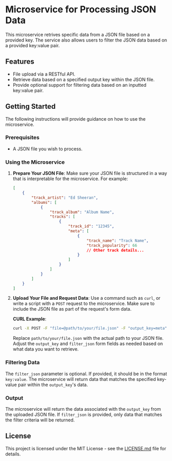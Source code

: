 # Microservice for Processing JSON Data

This microservice retrives specific data from a JSON file based on a provided key. The service also allows users to filter the JSON data based on a provided key:value pair.

## Features

- File upload via a RESTful API.
- Retrieve data based on a specified output key within the JSON file.
- Provide optional support for filtering data based on an inputted key:value pair.

## Getting Started

The following instructions will provide guidance on how to use the microservice.

### Prerequisites

- A JSON file you wish to process.

### Using the Microservice

1. **Prepare Your JSON File**: Make sure your JSON file is structured in a way that is interpretable for the microservice. For example:

    ```json
    [
        {
            "track_artist": "Ed Sheeran",
            "albums": [
                {
                    "track_album": "Album Name",
                    "tracks": [
                        {
                            "track_id": "12345",
                            "meta": [
                                {
                                    "track_name": "Track Name",
                                    "track_popularity": 66
                                    // Other track details...
                                }
                            ]
                        }
                    ]
                }
            ]
        }
    ]
    ```

2. **Upload Your File and Request Data**: Use a command such as `curl`, or write a script with a `POST` request to the microservice. Make sure to include the JSON file as part of the request's form data.

    **CURL Example**:

    ```bash
    curl -X POST -F "file=@path/to/your/file.json" -F "output_key=meta" -F "filter_json=track_id:12345" http://localhost:5000/upload_and_get_data
    ```

    Replace `path/to/your/file.json` with the actual path to your JSON file. Adjust the `output_key` and `filter_json` form fields as needed based on what data you want to retrieve.

### Filtering Data

The `filter_json` parameter is optional. If provided, it should be in the format `key:value`. The microservice will return data that matches the specified key-value pair within the `output_key`'s data.

### Output

The microservice will return the data associated with the `output_key` from the uploaded JSON file. If `filter_json` is provided, only data that matches the filter criteria will be returned.

## License

This project is licensed under the MIT License - see the [LICENSE.md](LICENSE.md) file for details.
